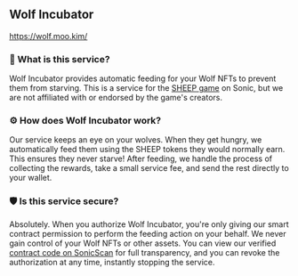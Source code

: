 ## Wolf Incubator

https://wolf.moo.kim/

### 🤔 What is this service?
Wolf Incubator provides automatic feeding for your Wolf NFTs to prevent them from starving. This is a service for the [SHEEP game](https://www.sheeponsonic.xyz/) on Sonic, but we are not affiliated with or endorsed by the game's creators.

### ⚙️ How does Wolf Incubator work?
Our service keeps an eye on your wolves. When they get hungry, we automatically feed them using the SHEEP tokens they would normally earn. This ensures they never starve! After feeding, we handle the process of collecting the rewards, take a small service fee, and send the rest directly to your wallet.

### 🛡️ Is this service secure?
Absolutely. When you authorize Wolf Incubator, you're only giving our smart contract permission to perform the feeding action on your behalf. We never gain control of your Wolf NFTs or other assets. You can view our verified [contract code on SonicScan](https://sonicscan.org/address/0xAB16aAfc4Cd1e393A1afE8A7B23Dcf2a25657F83#code) for full transparency, and you can revoke the authorization at any time, instantly stopping the service.
